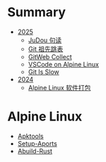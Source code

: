 # Summary

- [2025]()
  - [JuDou 句读](./2025/05-lsp-judou.md)
  - [Git 祖先跳表](./2025/04-git-skip-list.md)
  - [GitWeb Collect](./2025/03-gitweb-collect.md)
  - [VSCode on Alpine Linux](./2025/02-alpine-vscode-remote.md)
  - [Git Is Slow](./2025/01-git-is-slow.md)
- [2024]()
  - [Alpine Linux 软件打包](./2024/01-apkbuild.md)

# Alpine Linux

- [Apktools](./alpine/apktools.md)
- [Setup-Aports](./alpine/setup-aports.md)
- [Abuild-Rust](./alpine/abuild-rust.md)
